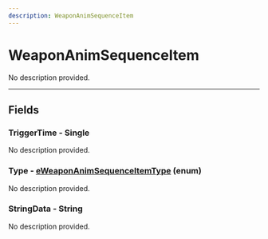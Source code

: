 ```yaml
---
description: WeaponAnimSequenceItem
---
```


# WeaponAnimSequenceItem

No description provided.

***

## Fields

### TriggerTime - Single

No description provided.

### Type - [eWeaponAnimSequenceItemType](../enum-types.md#eweaponanimsequenceitemtype) (enum)

No description provided.

### StringData - String

No description provided.
